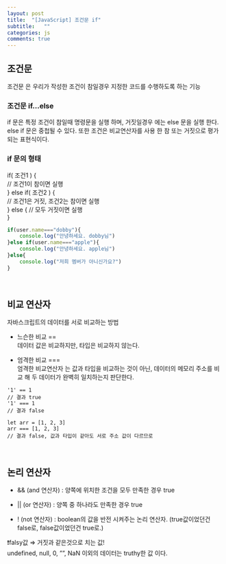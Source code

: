 ```yaml
---
layout: post
title:  "[JavaScript] 조건문 if"
subtitle:   ""
categories: js
comments: true
---
```


## 조건문
조건문 은 우리가 작성한 조건이 참일경우 지정한 코드를 수행하도록 하는 기능 


### 조건문 if...else

if 문은 특정 조건이 참일때 명령문을 실행 하며, 거짓일경우 에는 else 문을 실행 한다.<br>
else if 문은 중첩될 수 있다.
또한 조건은 비교연산자를 사용 한 참 또는 거짓으로 평가되는 표현식이다.



### if 문의 형태
if( 조건1 ) {<br>
	// 조건1이 참이면 실행<br>
} else if( 조건2 ) {<br>
	// 조건1은 거짓, 조건2는 참이면 실행<br>
} else {
	// 모두 거짓이면 실행<br>
}

```js
if(user.name==="dobby"){
	console.log("안녕하세요. dobby님")
}else if(user.name==="apple"){
	console.log("안녕하세요. apple님")
}else{
	console.log("저희 멤버가 아니신가요?")
}
```

<br>

## 비교 연산자

자바스크립트의 데이터를 서로 비교하는 방법<br>
- 느슨한 비교 ==<br>
데이터 값은 비교하지만, 타입은 비교하지 않는다.

- 엄격한 비교 ===<br>
엄격한 비교연산자 는 값과 타입을 비교하는 것이 아닌, 
데이터의 메모리 주소를 비교 해 두 데이터가 완벽히 일치하는지 판단한다.

```
'1' == 1 
// 결과 true
'1' === 1
// 결과 false

let arr = [1, 2, 3]
arr === [1, 2, 3] 
// 결과 false, 값과 타입이 같아도 서로 주소 값이 다르므로 

```
<br>

## 논리 연산자
- && (and 연산자) : 양쪽에 위치한 조건을 모두 만족한 경우 true<br>

- \|\| (or 연산자) : 양쪽 중 하나라도 만족한 경우 true<br>

- ! (not 연산자) : boolean의 값을 반전 시켜주는 논리 연산자. (true값이었던건 false로, false값이었던건 true로.)



❗️falsy값 ⇒ 거짓과 같은것으로 치는 값!<bR>
undefined, null, 0, ””, NaN 이외의 데이터는 truthy한 값 이다.

